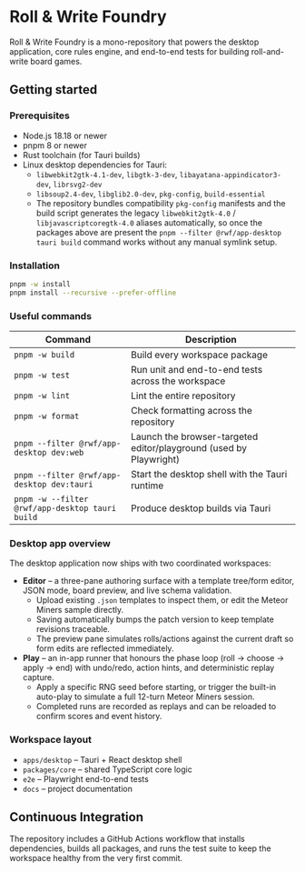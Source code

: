 # Roll & Write Foundry

Roll & Write Foundry is a mono-repository that powers the desktop application, core rules engine, and end-to-end tests for building roll-and-write board games.

## Getting started

### Prerequisites
- Node.js 18.18 or newer
- pnpm 8 or newer
- Rust toolchain (for Tauri builds)
- Linux desktop dependencies for Tauri:
  - `libwebkit2gtk-4.1-dev`, `libgtk-3-dev`, `libayatana-appindicator3-dev`, `librsvg2-dev`
  - `libsoup2.4-dev`, `libglib2.0-dev`, `pkg-config`, `build-essential`
  - The repository bundles compatibility `pkg-config` manifests and the build script generates
    the legacy `libwebkit2gtk-4.0` / `libjavascriptcoregtk-4.0` aliases automatically, so once
    the packages above are present the `pnpm --filter @rwf/app-desktop tauri build` command works
    without any manual symlink setup.

### Installation
```bash
pnpm -w install
pnpm install --recursive --prefer-offline
```

### Useful commands
| Command | Description |
| --- | --- |
| `pnpm -w build` | Build every workspace package |
| `pnpm -w test` | Run unit and end-to-end tests across the workspace |
| `pnpm -w lint` | Lint the entire repository |
| `pnpm -w format` | Check formatting across the repository |
| `pnpm --filter @rwf/app-desktop dev:web` | Launch the browser-targeted editor/playground (used by Playwright) |
| `pnpm --filter @rwf/app-desktop dev:tauri` | Start the desktop shell with the Tauri runtime |
| `pnpm -w --filter @rwf/app-desktop tauri build` | Produce desktop builds via Tauri |

### Desktop app overview

The desktop application now ships with two coordinated workspaces:

- **Editor** – a three-pane authoring surface with a template tree/form editor, JSON mode, board preview, and live schema validation.
  - Upload existing `.json` templates to inspect them, or edit the Meteor Miners sample directly.
  - Saving automatically bumps the patch version to keep template revisions traceable.
  - The preview pane simulates rolls/actions against the current draft so form edits are reflected immediately.
- **Play** – an in-app runner that honours the phase loop (roll → choose → apply → end) with undo/redo, action hints, and deterministic replay capture.
  - Apply a specific RNG seed before starting, or trigger the built-in auto-play to simulate a full 12-turn Meteor Miners session.
  - Completed runs are recorded as replays and can be reloaded to confirm scores and event history.

### Workspace layout
- `apps/desktop` – Tauri + React desktop shell
- `packages/core` – shared TypeScript core logic
- `e2e` – Playwright end-to-end tests
- `docs` – project documentation

## Continuous Integration
The repository includes a GitHub Actions workflow that installs dependencies, builds all packages, and runs the test suite to keep the workspace healthy from the very first commit.
